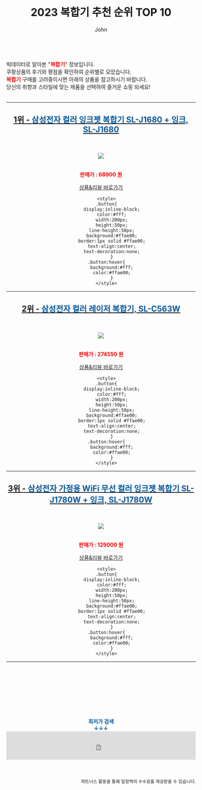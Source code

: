 ﻿---
layout: post
title:  "2023 복합기 추천 순위 TOP 10"
author: John
categories: [ 디지털/가전 ]
tags: [ 복합기, 복합기 추천, 복합기 렌탈, 복합기 스캔, 복합기 스캔하는법, 복합기 스캔 설정, 복합기 팩스 보내는 법, 복합기 팩스, 복합기 가격, 복합기 연결 ]
image: https://static.coupangcdn.com/image/retail/images/2448255748400974-9c8cfb10-f5f8-437d-9bea-85b94fbeab3e.jpg 
description: "2023 복합기 추천 순위 TOP 10 관련 상품으로 가장 고객 선호도가 높은 제품입니다."
toc: true
toc_sticky: true
---

<br>
빅데이터로 알아본 "<b><font color='#ff0000'>복합기</font></b>" 정보입니다.
<br>
쿠팡상품의 후기와 평점을 확인하여 순위별로 모았습니다.
<br>
<b><font color='#ff0000'>복합기</font></b>  구매를 고려중이시면 아래의 상품을 참고하시기 바랍니다.
<br>
당신의 취향과 스타일에 맞는 제품을 선택하여 즐거운 쇼핑 되세요!
<br><br>
<hr>
<p>
    
<center><h2><a href="https://link.coupang.com/re/AFFSDP?lptag=AF7307611&pageKey=5673484566&itemId=9348866492&vendorItemId=76634113045&traceid=V0-153-3dd89b469147527f&requestid=20230223214126327627890" target="_blank"><b>1위 - <font color='#01579B'>삼성전자 컬러 잉크젯 복합기 SL-J1680 + 잉크, SL-J1680</font></b></a></h2><br>

<a href="https://link.coupang.com/re/AFFSDP?lptag=AF7307611&pageKey=5673484566&itemId=9348866492&vendorItemId=76634113045&traceid=V0-153-3dd89b469147527f&requestid=20230223214126327627890" target="_blank"><img src="https://static.coupangcdn.com/image/retail/images/2448255748400974-9c8cfb10-f5f8-437d-9bea-85b94fbeab3e.jpg"></a><br><br>

<b><font color='#ff0000'>판매가 : 68900 원</font></b><br>

<a href="https://link.coupang.com/re/AFFSDP?lptag=AF7307611&pageKey=5673484566&itemId=9348866492&vendorItemId=76634113045&traceid=V0-153-3dd89b469147527f&requestid=20230223214126327627890" target="_blank" class="button">상품&리뷰 바로가기</a><p>

        <style>
        .button{
            display:inline-block;
            color:#fff;
            width:200px;
            height:50px;
            line-height:50px;
            background:#ffae00;
            border:1px solid #ffae00;
            text-align:center;
            text-decoration:none;
            }
        .button:hover{
            background:#fff;
            color:#ffae00;
            }
        </style>

<hr>

<center><h2><a href="https://link.coupang.com/re/AFFSDP?lptag=AF7307611&pageKey=1232611786&itemId=2226470761&vendorItemId=70224116811&traceid=V0-153-b92a2588c150104c&requestid=20230223214126327627890" target="_blank"><b>2위 - <font color='#01579B'>삼성전자 컬러 레이저 복합기, SL-C563W</font></b></a></h2><br>

<a href="https://link.coupang.com/re/AFFSDP?lptag=AF7307611&pageKey=1232611786&itemId=2226470761&vendorItemId=70224116811&traceid=V0-153-b92a2588c150104c&requestid=20230223214126327627890" target="_blank"><img src="https://static.coupangcdn.com/image/retail/images/1234852670860717-8da9f2f2-df94-4a5e-91e0-7a96704a8125.jpg"></a><br><br>

<b><font color='#ff0000'>판매가 : 274550 원</font></b><br>

<a href="https://link.coupang.com/re/AFFSDP?lptag=AF7307611&pageKey=1232611786&itemId=2226470761&vendorItemId=70224116811&traceid=V0-153-b92a2588c150104c&requestid=20230223214126327627890" target="_blank" class="button">상품&리뷰 바로가기</a><p>

        <style>
        .button{
            display:inline-block;
            color:#fff;
            width:200px;
            height:50px;
            line-height:50px;
            background:#ffae00;
            border:1px solid #ffae00;
            text-align:center;
            text-decoration:none;
            }
        .button:hover{
            background:#fff;
            color:#ffae00;
            }
        </style>

<hr>

<center><h2><a href="https://link.coupang.com/re/AFFSDP?lptag=AF7307611&pageKey=6550774779&itemId=14622819156&vendorItemId=81864457610&traceid=V0-153-692b580a0fb4301c&requestid=20230223214126327627890" target="_blank"><b>3위 - <font color='#01579B'>삼성전자 가정용 WiFi 무선 컬러 잉크젯 복합기 SL-J1780W + 잉크, SL-J1780W</font></b></a></h2><br>

<a href="https://link.coupang.com/re/AFFSDP?lptag=AF7307611&pageKey=6550774779&itemId=14622819156&vendorItemId=81864457610&traceid=V0-153-692b580a0fb4301c&requestid=20230223214126327627890" target="_blank"><img src="https://static.coupangcdn.com/image/rs_quotation_api/zkyprknh/3c748ec7c9024626990576908acfabe0.jpg"></a><br><br>

<b><font color='#ff0000'>판매가 : 129000 원</font></b><br>

<a href="https://link.coupang.com/re/AFFSDP?lptag=AF7307611&pageKey=6550774779&itemId=14622819156&vendorItemId=81864457610&traceid=V0-153-692b580a0fb4301c&requestid=20230223214126327627890" target="_blank" class="button">상품&리뷰 바로가기</a><p>

        <style>
        .button{
            display:inline-block;
            color:#fff;
            width:200px;
            height:50px;
            line-height:50px;
            background:#ffae00;
            border:1px solid #ffae00;
            text-align:center;
            text-decoration:none;
            }
        .button:hover{
            background:#fff;
            color:#ffae00;
            }
        </style>

<hr>

<br><br><br><br><br><br><br>
<center><b><font color='#01579B' size='medium'>최저가 검색<br>
↓↓↓</font></b></center>
<center><iframe src="https://coupa.ng/b1Tbjx" width="100%" height="75" frameborder="0" scrolling="no" referrerpolicy="unsafe-url"></iframe></center>
<br><br>
<p>
<small>
    <div align="right">파트너스 활동을 통해 일정액의 수수료를 제공받을 수 있습니다.</div>
</small>
</p>
